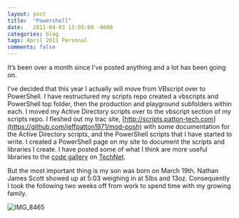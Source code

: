 ```yaml
---
layout: post
title:  "Powershell"
date:   2011-04-03 13:05:00 -0600
categories: blog
tags: April 2011 Personal
comments: false
---
```

It’s been over a month since I’ve posted anything and a lot has been going on.

I’ve decided that this year I actually will move from VBscript over to PowerShell. I have restructured my scripts repo created a vbscripts and PowerShell top folder, then the production and playground subfolders within each. I moved my Active Directory scripts over to the vbscript section of my scripts repo. I fleshed out my trac site, [http://scripts.patton-tech.com](https://github.com/jeffpatton1971/mod-posh) with some documentation for the Active Directory scripts, and the PowerShell scripts that I have started to write. I created a PowerShell page on my site to document the scripts and libraries I create. I have posted some of what I think are more useful libraries to the [code gallery](http://gallery.technet.microsoft.com/scriptcenter) on [TechNet](http://technet.microsoft.com/en-us/).

But the most important thing is my son was born on March 19th. Nathan James Scott showed up at 5:03 weighing in at 5lbs and 13oz. Consequently I took the following two weeks off from work to spend time with my growing family.

![IMG_8465](https://prdwebappstorage.blob.core.windows.net/pattontech/images/IMG_8465.jpg)
